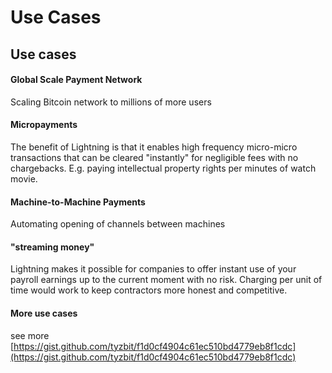 # Use Cases

## Use cases

#### Global Scale Payment Network

Scaling Bitcoin network to millions of more users

#### Micropayments

The benefit of Lightning is that it enables high frequency micro-micro transactions that can be cleared "instantly" for negligible fees with no chargebacks. E.g. paying intellectual property rights per minutes of watch movie.

#### Machine-to-Machine Payments

Automating opening of channels between machines

#### "streaming money"

Lightning makes it possible for companies to offer instant use of your payroll earnings up to the current moment with no risk. Charging per unit of time would work to keep contractors more honest and competitive.

#### More use cases

see more [https://gist.github.com/tyzbit/f1d0cf4904c61ec510bd4779eb8f1cdc](https://gist.github.com/tyzbit/f1d0cf4904c61ec510bd4779eb8f1cdc)

